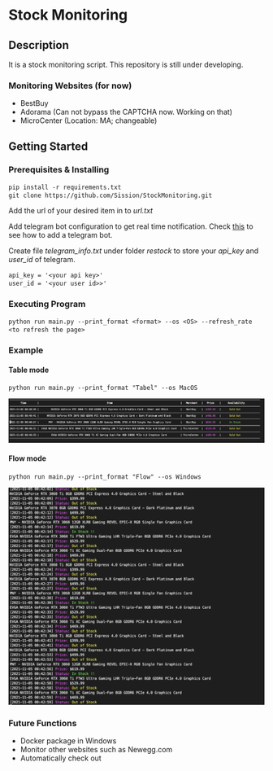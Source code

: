 # Stock Monitoring

## Description

It is a stock monitoring script. This repository is still under developing.

### Monitoring Websites (for now)

- BestBuy
- Adorama (Can not bypass the CAPTCHA now. Working on that)
- MicroCenter (Location: MA; changeable)

## Getting Started

### Prerequisites & Installing

```
pip install -r requirements.txt
git clone https://github.com/Sission/StockMonitoring.git
```
Add the url of your desired item in to *url.txt*

Add telegram bot configuration to get real time notification. Check [this](https://core.telegram.org/bots) to see how
to add a telegram bot.

Create file *telegram_info.txt* under folder *restock* to store your _api_key_ and
_user_id_ of telegram. 

```
api_key = '<your api key>'
user_id = '<your user id>>'
```


### Executing Program

```
python run main.py --print_format <format> --os <OS> --refresh_rate <to refresh the page> 
```


### Example
#### Table mode

```
python run main.py --print_format "Tabel" --os MacOS
```
<img src="Examples/TableOutput.png">

#### Flow mode

```
python run main.py --print_format "Flow" --os Windows
```

<img src="Examples/FlowOutput.png">

### Future Functions
 - Docker package in Windows
 - Monitor other websites such as Newegg.com
 - Automatically check out